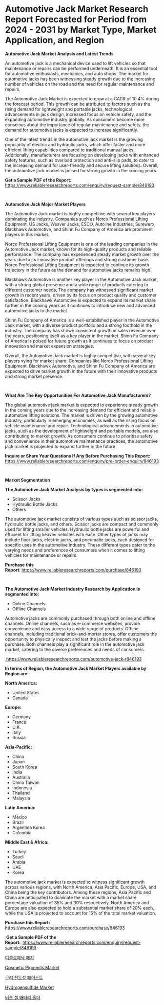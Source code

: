 <p><h1>Automotive Jack Market Research Report Forecasted for Period from 2024 -  2031 by Market Type, Market Application, and Region</h1></p><p><strong>Automotive Jack Market Analysis and Latest Trends</strong></p>
<p><p>An automotive jack is a mechanical device used to lift vehicles so that maintenance or repairs can be performed underneath. It is an essential tool for automotive enthusiasts, mechanics, and auto shops. The market for automotive jacks has been witnessing steady growth due to the increasing number of vehicles on the road and the need for regular maintenance and repairs.</p><p>The Automotive Jack Market is expected to grow at a CAGR of 10.4% during the forecast period. This growth can be attributed to factors such as the rising demand for lightweight and portable jacks, technological advancements in jack design, increased focus on vehicle safety, and the expanding automotive industry globally. As consumers become more conscious about the importance of regular maintenance and safety, the demand for automotive jacks is expected to increase significantly.</p><p>One of the latest trends in the automotive jack market is the growing popularity of electric and hydraulic jacks, which offer faster and more efficient lifting capabilities compared to traditional manual jacks. Additionally, manufacturers are focusing on developing jacks with enhanced safety features, such as overload protection and anti-slip pads, to cater to the increasing demand for user-friendly and secure lifting solutions. Overall, the automotive jack market is poised for strong growth in the coming years.</p></p>
<p><strong>Get a Sample PDF of the Report:&nbsp;</strong> <a href="https://www.reliableresearchreports.com/enquiry/request-sample/846193">https://www.reliableresearchreports.com/enquiry/request-sample/846193</a></p>
<p>&nbsp;</p>
<p><strong>Automotive Jack Major Market Players</strong></p>
<p><p>The Automotive Jack market is highly competitive with several key players dominating the industry. Companies such as Norco Professional Lifting Equipment, US Jacks, Weaver Jacks, ESCO, Autoline Industries, Surewerx, Blackhawk Automotive, and Shinn Fu Company of America are prominent players in this market. </p><p>Norco Professional Lifting Equipment is one of the leading companies in the Automotive Jack market, known for its high-quality products and reliable performance. The company has experienced steady market growth over the years due to its innovative product offerings and strong customer base. Norco Professional Lifting Equipment is expected to continue its growth trajectory in the future as the demand for automotive jacks remains high.</p><p>Blackhawk Automotive is another key player in the Automotive Jack market, with a strong global presence and a wide range of products catering to different customer needs. The company has witnessed significant market growth in recent years, driven by its focus on product quality and customer satisfaction. Blackhawk Automotive is expected to expand its market share further in the coming years as it continues to introduce new and advanced automotive jacks to the market.</p><p>Shinn Fu Company of America is a well-established player in the Automotive Jack market, with a diverse product portfolio and a strong foothold in the industry. The company has shown consistent growth in sales revenue over the years, positioning itself as a key player in the market. Shinn Fu Company of America is poised for future growth as it continues to focus on product innovation and market expansion strategies.</p><p>Overall, the Automotive Jack market is highly competitive, with several key players vying for market share. Companies like Norco Professional Lifting Equipment, Blackhawk Automotive, and Shinn Fu Company of America are expected to drive market growth in the future with their innovative products and strong market presence.</p></p>
<p>&nbsp;</p>
<p><strong>What Are The Key Opportunities For Automotive Jack Manufacturers?</strong></p>
<p><p>The global automotive jack market is expected to experience steady growth in the coming years due to the increasing demand for efficient and reliable automotive lifting solutions. The market is driven by the growing automotive industry, particularly in emerging economies, as well as the rising focus on vehicle maintenance and repair. Technological advancements in automotive jacks, such as the development of lightweight and portable models, are also contributing to market growth. As consumers continue to prioritize safety and convenience in their automotive maintenance practices, the automotive jack market is projected to expand further in the future.</p></p>
<p><strong>Inquire or Share Your Questions If Any Before Purchasing This Report:</strong> <a href="https://www.reliableresearchreports.com/enquiry/pre-order-enquiry/846193">https://www.reliableresearchreports.com/enquiry/pre-order-enquiry/846193</a></p>
<p>&nbsp;</p>
<p><strong>Market Segmentation</strong></p>
<p><strong>The Automotive Jack Market Analysis by types is segmented into:</strong></p>
<p><ul><li>Scissor Jacks</li><li>Hydraulic Bottle Jacks</li><li>Others</li></ul></p>
<p><p>The automotive jack market consists of various types such as scissor jacks, hydraulic bottle jacks, and others. Scissor jacks are compact and commonly used for lifting smaller vehicles. Hydraulic bottle jacks are powerful and efficient for lifting heavier vehicles with ease. Other types of jacks may include floor jacks, electric jacks, and pneumatic jacks, each designed for specific uses in the automotive industry. These different types cater to the varying needs and preferences of consumers when it comes to lifting vehicles for maintenance or repairs.</p></p>
<p><strong>Purchase this Report:&nbsp;</strong><a href="https://www.reliableresearchreports.com/purchase/846193">https://www.reliableresearchreports.com/purchase/846193</a></p>
<p>&nbsp;</p>
<p><strong>The Automotive Jack Market Industry Research by Application is segmented into:</strong></p>
<p><ul><li>Online Channels</li><li>Offline Channels</li></ul></p>
<p><p>Automotive jacks are commonly purchased through both online and offline channels. Online channels, such as e-commerce websites, provide convenience and easy access to a wide range of products. Offline channels, including traditional brick-and-mortar stores, offer customers the opportunity to physically inspect and test the jacks before making a purchase. Both channels play a significant role in the automotive jack market, catering to the diverse preferences and needs of consumers.</p></p>
<p><a href="https://www.reliableresearchreports.com/automotive-jack-r846193">&nbsp;https://www.reliableresearchreports.com/automotive-jack-r846193</a></p>
<p><strong>In terms of Region, the Automotive Jack Market Players available by Region are:</strong></p>
<p>
    <p> <strong> North America: </strong>
        <ul>
            <li>United States</li>
            <li>Canada</li>
        </ul>
        </p> 
    <p> <strong> Europe: </strong>
        <ul>
            <li>Germany</li>
            <li>France</li>
            <li>U.K.</li>
            <li>Italy</li>
            <li>Russia</li>
        </ul>
        </p> 
    <p> <strong> Asia-Pacific: </strong>
        <ul>
            <li>China</li>
            <li>Japan</li>
            <li>South Korea</li>
            <li>India</li>
            <li>Australia</li>
            <li>China Taiwan</li>
            <li>Indonesia</li>
            <li>Thailand</li>
            <li>Malaysia</li>
        </ul>
        </p> 
    <p> <strong> Latin America: </strong>
        <ul>
            <li>Mexico</li>
            <li>Brazil</li>
            <li>Argentina Korea</li>
            <li>Colombia</li>
        </ul>
        </p> 
    <p> <strong> Middle East & Africa: </strong>
        <ul>
            <li>Turkey</li>
            <li>Saudi</li>
            <li>Arabia</li>
            <li>UAE</li>
            <li>Korea</li>
        </ul>
    </p>
    </p>
<p><p>The automotive jack market is expected to witness significant growth across various regions, with North America, Asia Pacific, Europe, USA, and China being the key contributors. Among these regions, Asia Pacific and China are anticipated to dominate the market with a market share percentage valuation of 35% and 30% respectively. North America and Europe are also expected to hold a substantial market share of 20% each, while the USA is projected to account for 15% of the total market valuation.</p></p>
<p><strong>Purchase this Report: </strong><a href="https://www.reliableresearchreports.com/purchase/846193">https://www.reliableresearchreports.com/purchase/846193</a></p>
<p>&nbsp;<strong>Get a Sample PDF of the Report:&nbsp;&nbsp;</strong><a href="https://www.reliableresearchreports.com/enquiry/request-sample/846193">https://www.reliableresearchreports.com/enquiry/request-sample/846193</a></p>
<p><strong></strong></p>
<p><p><a href="https://github.com/royErdmtyan906778/Market-Research-Report-List-1/blob/main/536907030002.md">디클로페낙 패치</a></p><p><a href="https://issuu.com/reportprime-2/docs/cosmetic-pigments-market-size-2030.pptx">Cosmetic Pigments Market</a></p><p><a href="https://medium.com/@clairhane1954/%EA%B5%AC%EB%A6%AC-%EC%A0%84%EB%8F%84-%ED%8E%98%EC%9D%B4%EC%8A%A4%ED%8A%B8-%EC%8B%9C%EC%9E%A5%EC%9D%80-%EC%8B%9C%EC%9E%A5-%EC%A0%90%EC%9C%A0%EC%9C%A8-%EC%8B%9C%EC%9E%A5-%EB%8F%99%ED%96%A5-%EB%B0%8F-%EC%8B%9C%EC%9E%A5-%EC%84%B1%EC%9E%A5%EC%97%90-%EB%8C%80%ED%95%9C-%EC%A0%95%EB%B3%B4%EB%A5%BC-%EC%A0%9C%EA%B3%B5%ED%95%A9%EB%8B%88%EB%8B%A4-da90eb5b4504">구리 전도성 페이스트</a></p><p><a href="https://issuu.com/reportprime-2/docs/hydrogensulfide-market-size-2030.pptx">Hydrogensulfide Market</a></p><p><a href="https://medium.com/@kellylyncyh543964/%EB%B2%84%ED%8A%BC%ED%98%95-%EC%A0%84%EC%A7%80-%EA%B1%B0%EC%B9%98-%EA%B8%B0-market-share-evolution-%EB%B0%8F-%EC%8B%9C%EC%9E%A5-%EC%84%B1%EC%9E%A5-%EB%8F%99%ED%96%A5-2024-2031-74f2beaa6721">버튼 셀 배터리 홀더</a></p></p>